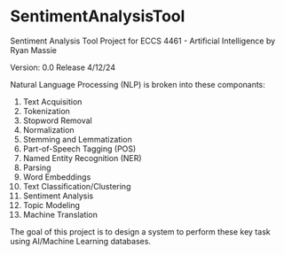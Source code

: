 # SentimentAnalysisTool
Sentiment Analysis Tool Project for ECCS 4461 - Artificial Intelligence by Ryan Massie

Version: 0.0
Release 4/12/24

Natural Language Processing (NLP) is broken into these componants:
1.  Text Acquisition
2.  Tokenization
3.  Stopword Removal
4.  Normalization
5.  Stemming and Lemmatization
6.  Part-of-Speech Tagging (POS)
7.  Named Entity Recognition (NER)
8.  Parsing
9.  Word Embeddings
10. Text Classification/Clustering
11. Sentiment Analysis
12. Topic Modeling
13. Machine Translation

The goal of this project is to design a system to perform these key task using AI/Machine Learning databases.

